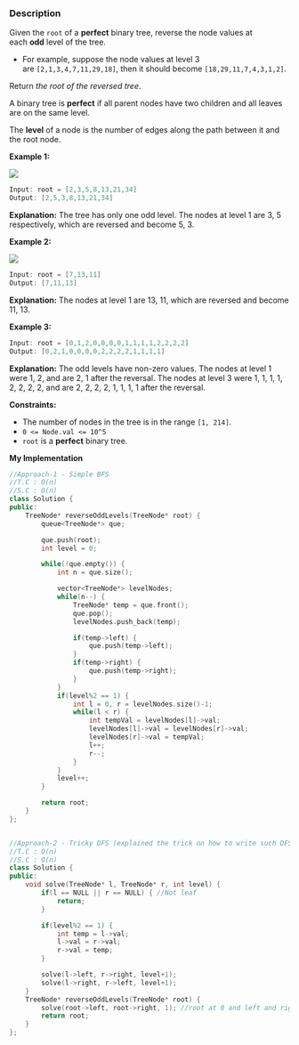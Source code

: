 ### Description

Given the `root` of a **perfect** binary tree, reverse the node values at each **odd** level of the tree.

- For example, suppose the node values at level 3 are `[2,1,3,4,7,11,29,18]`, then it should become `[18,29,11,7,4,3,1,2]`.

Return _the root of the reversed tree_.

A binary tree is **perfect** if all parent nodes have two children and all leaves are on the same level.

The **level** of a node is the number of edges along the path between it and the root node.

**Example 1:**

![](https://assets.leetcode.com/uploads/2022/07/28/first_case1.png)

```cpp
Input: root = [2,3,5,8,13,21,34]
Output: [2,5,3,8,13,21,34]
```
**Explanation:** 
The tree has only one odd level.
The nodes at level 1 are 3, 5 respectively, which are reversed and become 5, 3.

**Example 2:**

![](https://assets.leetcode.com/uploads/2022/07/28/second_case3.png)

```cpp
Input: root = [7,13,11]
Output: [7,11,13]
```
**Explanation:** 
The nodes at level 1 are 13, 11, which are reversed and become 11, 13.

**Example 3:**

```cpp
Input: root = [0,1,2,0,0,0,0,1,1,1,1,2,2,2,2]
Output: [0,2,1,0,0,0,0,2,2,2,2,1,1,1,1]
```
**Explanation:** 
The odd levels have non-zero values.
The nodes at level 1 were 1, 2, and are 2, 1 after the reversal.
The nodes at level 3 were 1, 1, 1, 1, 2, 2, 2, 2, and are 2, 2, 2, 2, 1, 1, 1, 1 after the reversal.

**Constraints:**

- The number of nodes in the tree is in the range `[1, 214]`.
- `0 <= Node.val <= 10^5`
- `root` is a **perfect** binary tree.

**My Implementation**

```cpp
//Approach-1 - Simple BFS
//T.C : O(n)
//S.C : O(n)
class Solution {
public:
    TreeNode* reverseOddLevels(TreeNode* root) {
        queue<TreeNode*> que;

        que.push(root);
        int level = 0;

        while(!que.empty()) {
            int n = que.size();

            vector<TreeNode*> levelNodes;
            while(n--) {
                TreeNode* temp = que.front();
                que.pop();
                levelNodes.push_back(temp);

                if(temp->left) {
                    que.push(temp->left);
                }
                if(temp->right) {
                    que.push(temp->right);
                }
            }
            if(level%2 == 1) {
                int l = 0, r = levelNodes.size()-1;
                while(l < r) {
                    int tempVal = levelNodes[l]->val;
                    levelNodes[l]->val = levelNodes[r]->val;
                    levelNodes[r]->val = tempVal;
                    l++;
                    r--;
                }
            }
            level++;
        }

        return root;
    }
};


//Approach-2 - Tricky DFS (explained the trick on how to write such DFS)
//T.C : O(n)
//S.C : O(n)
class Solution {
public:
    void solve(TreeNode* l, TreeNode* r, int level) {
        if(l == NULL || r == NULL) { //Not leaf
            return;
        }

        if(level%2 == 1) {
            int temp = l->val;
            l->val = r->val;
            r->val = temp;
        }

        solve(l->left, r->right, level+1);
        solve(l->right, r->left, level+1);
    }
    TreeNode* reverseOddLevels(TreeNode* root) {
        solve(root->left, root->right, 1); //root at 0 and left and right child at level = 1
        return root;
    }
};
```

